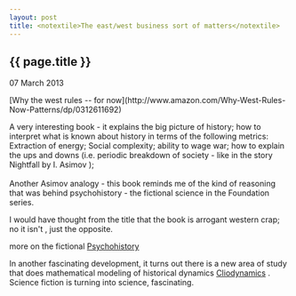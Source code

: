 ```yaml
---
layout: post
title: <notextile>The east/west business sort of matters</notextile>
---
```


{{ page.title }}
----------------

<p class="publish_date">
07 March 2013

</p>
[Why the west rules -- for now](http://www.amazon.com/Why-West-Rules-Now-Patterns/dp/0312611692)

A very interesting book - it explains the big picture of history; how to interpret what is known about history in terms of the following metrics: Extraction of energy; Social complexity; ability to wage war; how to explain the ups and downs (i.e. periodic breakdown of society - like in the story Nightfall by I. Asimov ); <br><br>Another Asimov analogy - this book reminds me of the kind of reasoning that was behind psychohistory - the fictional science in the Foundation series.

I would have thought from the title that the book is arrogant western crap; no it isn't , just the opposite.

more on the fictional [Psychohistory](http://en.wikipedia.org/wiki/Psychohistory_(fictional))

In another fascinating development, it turns out there is a new area of study that does mathematical modeling of historical dynamics [Cliodynamics](http://en.wikipedia.org/wiki/Cliodynamics) . Science fiction is turning into science, fascinating.

